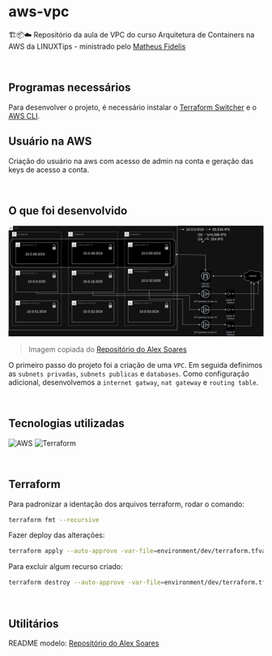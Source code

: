 # aws-vpc

🏗️📦☁️ Repositório da aula de VPC do curso Arquitetura de Containers na AWS da LINUXTips - ministrado pelo [Matheus Fidelis](https://github.com/msfidelis)

<br>

## Programas necessários

Para desenvolver o projeto, é necessário instalar o [Terraform Switcher](https://tfswitch.warrensbox.com/Install/) e o [AWS CLI](https://docs.aws.amazon.com/pt_br/cli/latest/userguide/getting-started-install.html).

## Usuário na AWS

Criação do usuário na aws com acesso de admin na conta e geração das keys de acesso a conta.

<br>

## O que foi desenvolvido

![VPC](docs/vpc.png)

> Imagem copiada do [Repositório do Alex Soares](https://github.com/So4resAlex/aws-containers-vpc)

O primeiro passo do projeto foi a criação de uma `VPC`. Em seguida definimos as `subnets privadas`, `subnets publicas` e `databases`. Como configuração adicional, desenvolvemos a `internet gatway`, `nat gateway` e `routing table`.

<br>

## Tecnologias utilizadas

<img title="AWS" alt="AWS" height="80" width="80" src="https://cdn.jsdelivr.net/gh/devicons/devicon@latest/icons/amazonwebservices/amazonwebservices-original-wordmark.svg" /> <img title="Terraform" alt="Terraform" height="80" width="80" src="https://cdn.jsdelivr.net/gh/devicons/devicon@latest/icons/terraform/terraform-original.svg" />

<br>

## Terraform

Para padronizar a identação dos arquivos terraform, rodar o comando:

```bash
terraform fmt --recursive
```

Fazer deploy das alterações:

```bash
terraform apply --auto-approve -var-file=environment/dev/terraform.tfvars
```

Para excluir algum recurso criado:

```bash
terraform destroy --auto-approve -var-file=environment/dev/terraform.tfvars
```

<br>

## Utilitários

README modelo: [Repositório do Alex Soares](https://github.com/So4resAlex/aws-containers-vpc)
